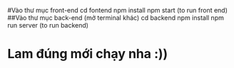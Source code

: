 #Vào thư mục front-end
cd fontend
npm install
npm start (to run front end)
##Vào thư mục back-end (mở terminal khác)
cd backend
npm install
npm run server (to run backend)
# Lam đúng mới chạy nha :))
